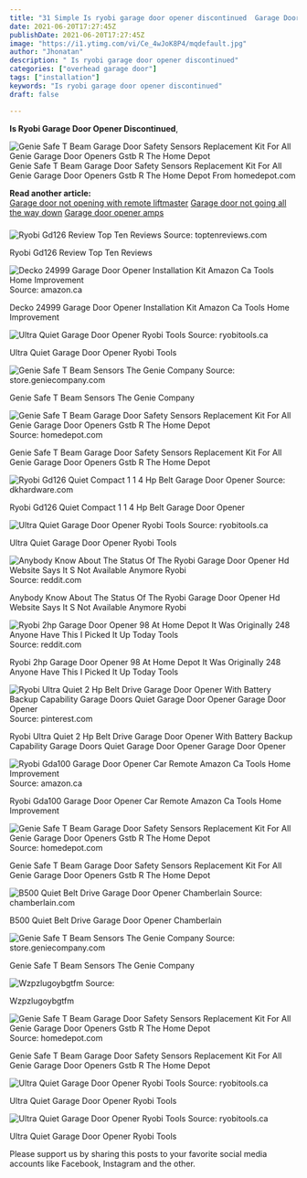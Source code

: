 ```yaml
---
title: "31 Simple Is ryobi garage door opener discontinued  Garage Door Installation"
date: 2021-06-20T17:27:45Z
publishDate: 2021-06-20T17:27:45Z
image: "https://i1.ytimg.com/vi/Ce_4wJoK8P4/mqdefault.jpg"
author: "Jhonatan"
description: " Is ryobi garage door opener discontinued"
categories: ["overhead garage door"]
tags: ["installation"]
keywords: "Is ryobi garage door opener discontinued"
draft: false

---
```

<!-- Head tag Code -->
**Is Ryobi Garage Door Opener Discontinued**, 

![Genie Safe T Beam Garage Door Safety Sensors Replacement Kit For All Genie Garage Door Openers Gstb R The Home Depot](https://images.homedepot-static.com/productImages/755d92b8-dc3f-49fa-afed-44a5a8fc8dde/svn/genie-garage-door-opener-parts-gstb-r-64_600.jpg "Genie Safe T Beam Garage Door Safety Sensors Replacement Kit For All Genie Garage Door Openers Gstb R The Home Depot")
Genie Safe T Beam Garage Door Safety Sensors Replacement Kit For All Genie Garage Door Openers Gstb R The Home Depot From homedepot.com

**Read another article:**  
[Garage door not opening with remote liftmaster](/garage-door-not-opening-with-remote-liftmaster/)
[Garage door not going all the way down](/garage-door-not-going-all-the-way-down/)
[Garage door opener amps](/garage-door-opener-amps/)




### 

 


![Ryobi Gd126 Review Top Ten Reviews](https://cdn.mos.cms.futurecdn.net/xUVLAGJy5zJxMXrKKXVzWE-480-80.jpg "Ryobi Gd126 Review Top Ten Reviews")
Source: toptenreviews.com

Ryobi Gd126 Review Top Ten Reviews  

![Decko 24999 Garage Door Opener Installation Kit Amazon Ca Tools Home Improvement](https://m.media-amazon.com/images/I/816v0bnTqTL._AC_SX425_.jpg "Decko 24999 Garage Door Opener Installation Kit Amazon Ca Tools Home Improvement")
Source: amazon.ca

Decko 24999 Garage Door Opener Installation Kit Amazon Ca Tools Home Improvement  

![Ultra Quiet Garage Door Opener Ryobi Tools](https://81d489708d4495942781-1b0f6c3bfa89ded59cf9ffb629f4919e.ssl.cf1.rackcdn.com/products/photos/huge_46d439d4-f264-44a9-a277-df7f9d9379b4.jpg "Ultra Quiet Garage Door Opener Ryobi Tools")
Source: ryobitools.ca

Ultra Quiet Garage Door Opener Ryobi Tools  

![Genie Safe T Beam Sensors The Genie Company](https://cdn.shopify.com/s/files/1/1470/8272/products/GenieGarageDoorOpenerSafe-T-Beams_ModelGSTB_37334R_37220R_1400x.jpg?v=1625838553 "Genie Safe T Beam Sensors The Genie Company")
Source: store.geniecompany.com

Genie Safe T Beam Sensors The Genie Company  

![Genie Safe T Beam Garage Door Safety Sensors Replacement Kit For All Genie Garage Door Openers Gstb R The Home Depot](https://cf-images.us-east-1.prod.boltdns.net/v1/jit/1834613806001/c987df3d-7cc7-4668-accf-a20e412d81e0/main/1280x720/44s650ms/match/image.jpg?pubId=66036796001 "Genie Safe T Beam Garage Door Safety Sensors Replacement Kit For All Genie Garage Door Openers Gstb R The Home Depot")
Source: homedepot.com

Genie Safe T Beam Garage Door Safety Sensors Replacement Kit For All Genie Garage Door Openers Gstb R The Home Depot  

![Ryobi Gd126 Quiet Compact 1 1 4 Hp Belt Garage Door Opener](https://dkstatic.blob.core.windows.net/images/374791/300x300/3586180_usn.jpg "Ryobi Gd126 Quiet Compact 1 1 4 Hp Belt Garage Door Opener")
Source: dkhardware.com

Ryobi Gd126 Quiet Compact 1 1 4 Hp Belt Garage Door Opener  

![Ultra Quiet Garage Door Opener Ryobi Tools](https://81d489708d4495942781-1b0f6c3bfa89ded59cf9ffb629f4919e.ssl.cf1.rackcdn.com/products/photos/huge_6ac3d63e-4d3c-42ef-9fbd-408b0d90b221.jpg "Ultra Quiet Garage Door Opener Ryobi Tools")
Source: ryobitools.ca

Ultra Quiet Garage Door Opener Ryobi Tools  

![Anybody Know About The Status Of The Ryobi Garage Door Opener Hd Website Says It S Not Available Anymore Ryobi](https://preview.redd.it/3n8223zyg0161.png?width=932&amp;format=png&amp;auto=webp&amp;s=26593bb2c7c4771adaecd17ef49eb36c7f941598 "Anybody Know About The Status Of The Ryobi Garage Door Opener Hd Website Says It S Not Available Anymore Ryobi")
Source: reddit.com

Anybody Know About The Status Of The Ryobi Garage Door Opener Hd Website Says It S Not Available Anymore Ryobi  

![Ryobi 2hp Garage Door Opener 98 At Home Depot It Was Originally 248 Anyone Have This I Picked It Up Today Tools](https://preview.redd.it/91xw3k94m3921.jpg?auto=webp&amp;s=20a4679664dfbf737acd16abc1dbf21ba12a5f64 "Ryobi 2hp Garage Door Opener 98 At Home Depot It Was Originally 248 Anyone Have This I Picked It Up Today Tools")
Source: reddit.com

Ryobi 2hp Garage Door Opener 98 At Home Depot It Was Originally 248 Anyone Have This I Picked It Up Today Tools  

![Ryobi Ultra Quiet 2 Hp Belt Drive Garage Door Opener With Battery Backup Capability Garage Doors Quiet Garage Door Opener Garage Door Opener](https://i.pinimg.com/originals/6d/e7/28/6de7285cfa9b5d849ceb89cd7f180f89.jpg "Ryobi Ultra Quiet 2 Hp Belt Drive Garage Door Opener With Battery Backup Capability Garage Doors Quiet Garage Door Opener Garage Door Opener")
Source: pinterest.com

Ryobi Ultra Quiet 2 Hp Belt Drive Garage Door Opener With Battery Backup Capability Garage Doors Quiet Garage Door Opener Garage Door Opener  

![Ryobi Gda100 Garage Door Opener Car Remote Amazon Ca Tools Home Improvement](https://m.media-amazon.com/images/I/61arZXdpUnL._AC_SL1000_.jpg "Ryobi Gda100 Garage Door Opener Car Remote Amazon Ca Tools Home Improvement")
Source: amazon.ca

Ryobi Gda100 Garage Door Opener Car Remote Amazon Ca Tools Home Improvement  

![Genie Safe T Beam Garage Door Safety Sensors Replacement Kit For All Genie Garage Door Openers Gstb R The Home Depot](https://images.homedepot-static.com/productImages/2f690983-1342-49a7-8b7e-02e02cda09f8/svn/genie-garage-door-opener-parts-gstb-r-66_600.jpg "Genie Safe T Beam Garage Door Safety Sensors Replacement Kit For All Genie Garage Door Openers Gstb R The Home Depot")
Source: homedepot.com

Genie Safe T Beam Garage Door Safety Sensors Replacement Kit For All Genie Garage Door Openers Gstb R The Home Depot  

![B500 Quiet Belt Drive Garage Door Opener Chamberlain](https://embed.widencdn.net/img/cgi/k7taubkuzv/420px/B500_FAMILY_2.png "B500 Quiet Belt Drive Garage Door Opener Chamberlain")
Source: chamberlain.com

B500 Quiet Belt Drive Garage Door Opener Chamberlain  

![Genie Safe T Beam Sensors The Genie Company](https://cdn.shopify.com/s/files/1/1470/8272/products/GenieGarageDoorOpenerSafe-T-Beams_ModelGSTB_37334R_37220R_Terminalsontheback_1400x.jpg?v=1625838550 "Genie Safe T Beam Sensors The Genie Company")
Source: store.geniecompany.com

Genie Safe T Beam Sensors The Genie Company  

![Wzpzlugoybgtfm](https://i.insider.com/6160a4835ae4fe0018a737d1?width=1136&amp;format=jpeg "Wzpzlugoybgtfm")
Source: 

Wzpzlugoybgtfm  

![Genie Safe T Beam Garage Door Safety Sensors Replacement Kit For All Genie Garage Door Openers Gstb R The Home Depot](https://images.homedepot-static.com/productImages/755d92b8-dc3f-49fa-afed-44a5a8fc8dde/svn/genie-garage-door-opener-parts-gstb-r-64_600.jpg "Genie Safe T Beam Garage Door Safety Sensors Replacement Kit For All Genie Garage Door Openers Gstb R The Home Depot")
Source: homedepot.com

Genie Safe T Beam Garage Door Safety Sensors Replacement Kit For All Genie Garage Door Openers Gstb R The Home Depot  

![Ultra Quiet Garage Door Opener Ryobi Tools](https://i1.ytimg.com/vi/pW7OCvrTfYo/mqdefault.jpg "Ultra Quiet Garage Door Opener Ryobi Tools")
Source: ryobitools.ca

Ultra Quiet Garage Door Opener Ryobi Tools  

![Ultra Quiet Garage Door Opener Ryobi Tools](https://i1.ytimg.com/vi/Ce_4wJoK8P4/mqdefault.jpg "Ultra Quiet Garage Door Opener Ryobi Tools")
Source: ryobitools.ca

Ultra Quiet Garage Door Opener Ryobi Tools  

Please support us by sharing this posts to your favorite social media accounts like Facebook, Instagram and the other.

